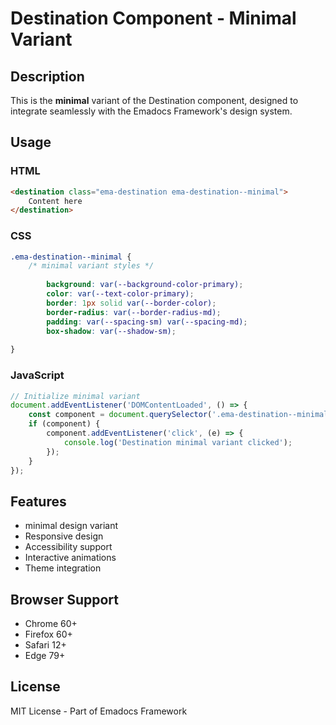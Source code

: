 # Destination Component - Minimal Variant

## Description
This is the **minimal** variant of the Destination component, designed to integrate seamlessly with the Emadocs Framework's design system.

## Usage

### HTML
```html
<destination class="ema-destination ema-destination--minimal">
    Content here
</destination>
```

### CSS
```css
.ema-destination--minimal {
    /* minimal variant styles */
    
        background: var(--background-color-primary);
        color: var(--text-color-primary);
        border: 1px solid var(--border-color);
        border-radius: var(--border-radius-md);
        padding: var(--spacing-sm) var(--spacing-md);
        box-shadow: var(--shadow-sm);
    
}
```

### JavaScript
```javascript
// Initialize minimal variant
document.addEventListener('DOMContentLoaded', () => {
    const component = document.querySelector('.ema-destination--minimal');
    if (component) {
        component.addEventListener('click', (e) => {
            console.log('Destination minimal variant clicked');
        });
    }
});
```

## Features
- minimal design variant
- Responsive design
- Accessibility support
- Interactive animations
- Theme integration

## Browser Support
- Chrome 60+
- Firefox 60+
- Safari 12+
- Edge 79+

## License
MIT License - Part of Emadocs Framework

